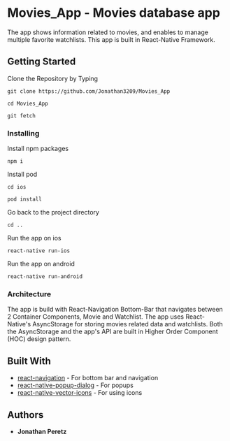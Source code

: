 # Movies_App - Movies database app 

The app shows information related to movies, and enables to manage multiple favorite watchlists.
This app is built in React-Native Framework.

## Getting Started

Clone the Repository by Typing

```
git clone https://github.com/Jonathan3209/Movies_App
```
```
cd Movies_App
```
```
git fetch
```

### Installing

Install npm packages

```
npm i
```
Install pod
```
cd ios
```
```
pod install
```


Go back to the project directory
```
cd ..
```
Run the app on ios

```
react-native run-ios
```
Run the app on android

```
react-native run-android
```
### Architecture

The app is build with React-Navigation Bottom-Bar that navigates between 2 Container Components,
Movie and Watchlist.
The app uses React-Native's AsyncStorage for storing movies related data and watchlists.
Both the AsyncStorage and the app's API are built in Higher Order Component (HOC) design pattern.


## Built With

* [react-navigation](https://reactnavigation.org/docs/getting-started) - For bottom bar and navigation
* [react-native-popup-dialog](https://www.npmjs.com/package/react-native-popup-dialog) - For popups
* [react-native-vector-icons](https://github.com/oblador/react-native-vector-icons) - For using icons

## Authors

* **Jonathan Peretz** 

